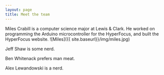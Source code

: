```yaml
---
layout: page
title: Meet the team
---
```


Miles Crabill is a computer science major at Lewis & Clark. He worked on programming the Arduino microcontroller for the HyperFocus, and built the HyperFocus website. ![Miles]({{ site.baseurl}}/img/miles.jpg)

Jeff Shaw is some nerd.

Ben Whitenack prefers man meat.

Alex Lewandowski is a nerd.